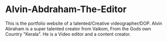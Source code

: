 # Alvin-Abdraham-The-Editor 
This is the portfolio website of a talented/Creative videographer/DOP. Alvin Abraham is a super talented creator from Vaikom, From the Gods own Country "Kerala". He is a Video editor and a content creator.
